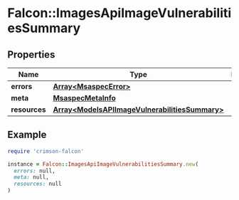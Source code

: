 # Falcon::ImagesApiImageVulnerabilitiesSummary

## Properties

| Name | Type | Description | Notes |
| ---- | ---- | ----------- | ----- |
| **errors** | [**Array&lt;MsaspecError&gt;**](MsaspecError.md) |  | [optional] |
| **meta** | [**MsaspecMetaInfo**](MsaspecMetaInfo.md) |  |  |
| **resources** | [**Array&lt;ModelsAPIImageVulnerabilitiesSummary&gt;**](ModelsAPIImageVulnerabilitiesSummary.md) |  |  |

## Example

```ruby
require 'crimson-falcon'

instance = Falcon::ImagesApiImageVulnerabilitiesSummary.new(
  errors: null,
  meta: null,
  resources: null
)
```


